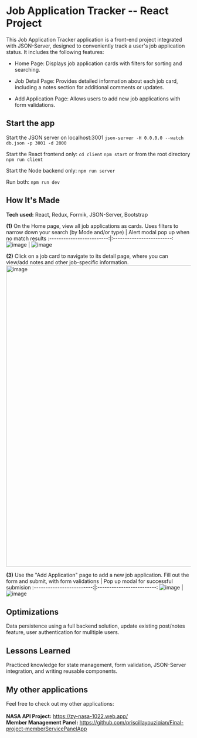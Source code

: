 # Job Application Tracker -- React Project

This Job Application Tracker application is a front-end project integrated with JSON-Server, designed to conveniently track a user's job application status. It includes the following features:

- Home Page: Displays job application cards with filters for sorting and searching.

- Job Detail Page: Provides detailed information about each job card, including a notes section for additional comments or updates.

- Add Application Page: Allows users to add new job applications with form validations.

## Start the app

Start the JSON server on localhost:3001 `json-server -H 0.0.0.0 --watch db.json -p 3001 -d 2000` 

Start the React frontend only: `cd client` `npm start` or from the root directory `npm run client`

Start the Node backend only: `npm run server`

Run both: `npm run dev`


## How It's Made

**Tech used:** React, Redux, Formik, JSON-Server, Bootstrap

**(1)** On the Home page, view all job applications as cards. 
Uses filters to narrow down your search (by Mode and/or type)           |  Alert modal pop up when no match results
:-------------------------:|:-------------------------:
![image](https://github.com/user-attachments/assets/08084ae6-77ee-4c63-bb69-a81aa02e23ee) |  ![image](https://github.com/user-attachments/assets/1fc85c71-1177-4f9f-9140-0ad608b37f3c)

**(2)** Click on a job card to navigate to its detail page, where you can view/add notes and other job-specific information.
<img width="821" alt="image" src="https://github.com/user-attachments/assets/94ebf692-0db5-4fc4-abed-522f63fce197" />

**(3)** Use the "Add Application" page to add a new job application. 
Fill out the form and submit, with form validations           |  Pop up modal for successful submision
:-------------------------:|:-------------------------:
![image](https://github.com/user-attachments/assets/3e4bd8dd-106b-4659-9509-b8706c6d3b4c) |  ![image](https://github.com/user-attachments/assets/3d31483a-078d-4d86-aa5e-d65ec55349a8)




## Optimizations

Data persistence using a full backend solution, update existing post/notes feature, user authentication for mulltiple users.

## Lessons Learned

Practiced knowledge for state management, form validation, JSON-Server integration, and writing reusable components. 

## My other applications

Feel free to check out my other applications:<br><br>
**NASA API Project:** https://zy-nasa-1022.web.app/ <br>
**Member Management Panel:** https://github.com/priscillayouziqian/Final-project-memberServicePanelApp <br>


